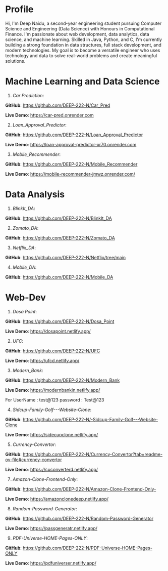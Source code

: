 # Profile
Hi, I'm Deep Naidu, a second-year engineering student pursuing Computer Science and Engineering (Data Science) with Honours in Computational Finance. I'm passionate about web development, data analytics, data science, and machine learning. Skilled in Java, Python, and C, I'm currently building a strong foundation in data structures, full stack development, and modern technologies. My goal is to become a versatile engineer who uses technology and data to solve real-world problems and create meaningful solutions.

# Machine Learning and Data Science
1) *Car Prediction*:

**GitHub**: https://github.com/DEEP-222-N/Car_Pred

**Live Demo**: https://car-pred.onrender.com

2) *Loan_Approval_Predictor*:

**GitHub**: https://github.com/DEEP-222-N/Loan_Approval_Predictor

**Live Demo**: https://loan-approval-predictor-xr70.onrender.com

3) *Mobile_Recommender*:

**GitHub**: https://github.com/DEEP-222-N/Mobile_Recommender

**Live Demo**: https://mobile-recommender-jmwz.onrender.com/

# Data Analysis

1) *BlinkIt_DA*:

**GitHub**: https://github.com/DEEP-222-N/BlinkIt_DA

2) *Zomato_DA*:

**GitHub**: https://github.com/DEEP-222-N/Zomato_DA

3) *Netflix_DA*:

**GitHub**: https://github.com/DEEP-222-N/Netflix/tree/main

4) *Mobile_DA*:

**GitHub**: https://github.com/DEEP-222-N/Mobile_DA


# Web-Dev
1) *Dosa Point*:

**GitHub**: https://github.com/DEEP-222-N/Dosa_Point

**Live Demo**: https://dosapoint.netlify.app/

2) *UFC*:

**GitHub**: https://github.com/DEEP-222-N/UFC

**Live Demo**: https://ufcd.netlify.app/

3) *Modern_Bank*:

**GitHub**: https://github.com/DEEP-222-N/Modern_Bank

**Live Demo**: https://modernbankin.netlify.app/

For UserName : test@123 password : Test@123

4) *Sidcup-Family-Golf---Website-Clone*:

**GitHub**: https://github.com/DEEP-222-N/-Sidcup-Family-Golf---Website-Clone

**Live Demo**: https://sidecupclone.netlify.app/

5) *Currency-Convertor*:

**GitHub**: https://github.com/DEEP-222-N/Currency-Convertor?tab=readme-ov-file#currency-convertor

**Live Demo**: https://cuconverterd.netlify.app/

7) *Amazon-Clone-Frontend-Only*:

**GitHub**: https://github.com/DEEP-222-N/Amazon-Clone-Frontend-Only-

**Live Demo**: https://amazonclonedeep.netlify.app/

8) *Random-Password-Generator*:

**GitHub**: https://github.com/DEEP-222-N/Random-Password-Generator

**Live Demo**: https://passgeneratr.netlify.app/

9) *PDF-Universe-HOME-Pages-ONLY*:

**GitHub**: https://github.com/DEEP-222-N/PDF-Universe-HOME-Pages-ONLY

**Live Demo**: https://pdfuniverser.netlify.app/
